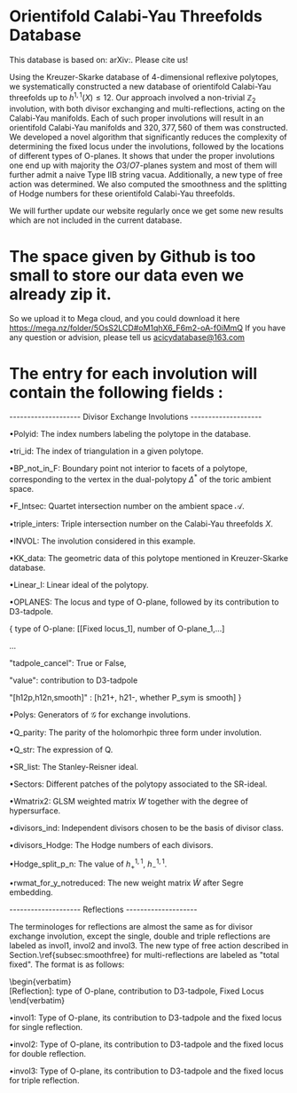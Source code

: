 # Orientifold Calabi-Yau Threefolds Database
This database is based on: arXiv:. Please cite us!

Using the Kreuzer-Skarke database of 4-dimensional reflexive polytopes, we systematically constructed a new database of orientifold Calabi-Yau threefolds up to $h^{1,1}(X) \leq 12$. Our approach involved a non-trivial $\mathbb{Z}_2$ involution,  with both divisor exchanging and multi-reflections,  acting on the Calabi-Yau manifolds. Each of such proper involutions will result in an orientifold Calabi-Yau manifolds and  $320,377,560$ of them was constructed.  We developed a novel algorithm that significantly reduces the complexity of determining the fixed locus under the involutions, followed by the locations of different types of O-planes. It shows that under the proper involutions one end up with majority the $O3/O7$-planes system and most of them will further admit a naive Type IIB string vacua. Additionally, a new type of free action was determined. We also computed the smoothness and the splitting of Hodge numbers for these  orientifold Calabi-Yau threefolds. 

We will further update our website regularly once we get some new results which are not included in the current database.

# The space given by Github is too small to store our data even we already zip it.
So we upload it to Mega cloud, and you could download it here https://mega.nz/folder/5OsS2LCD#oM1qhX6_F6m2-oA-f0iMmQ
If you have any question or advision, please tell us acicydatabase@163.com



# The entry for each involution will contain the following fields :

-------------------- Divisor Exchange Involutions --------------------

•Polyid: The index numbers labeling the polytope in the database.

•tri_id: The index of triangulation in a given polytope.

•BP_not_in_F: Boundary point not interior to facets of a polytope, corresponding to the vertex in the dual-polytopy $\Delta^{*}$ of the toric ambient space.

•F_Intsec: Quartet intersection number on the ambient space $\mathcal{A}$.

•triple_inters: Triple intersection number on the Calabi-Yau threefolds $X$.

•INVOL: The involution considered in this example.

•KK_data: The geometric data of this polytope mentioned in Kreuzer-Skarke database.

•Linear_I: Linear ideal of the polytopy.

•OPLANES: The locus and type of O-plane, followed by its contribution to D3-tadpole.

 { type of O-plane: [[Fixed locus_1], number of O-plane_1,...]
 
   ...
   
   "tadpole_cancel": True or False,
   
   "value": contribution to D3-tadpole
   
   "[h12p,h12n,smooth]" :  [h21+, h21-, whether P_sym is smooth]
  }

•Polys: Generators of $\mathcal{G}$ for exchange involutions.

•Q_parity: The parity of the holomorhpic three form under involution.

•Q_str: The expression of Q.

•SR_list: The Stanley-Reisner ideal.

•Sectors: Different patches of the polytopy associated to the SR-ideal.

•Wmatrix2:  GLSM weighted matrix $W$ together with the degree of hypersurface.

•divisors_ind: Independent divisors chosen to be the basis of divisor class.

•divisors_Hodge: The Hodge numbers of each divisors.

•Hodge_split_p_n: The value of $h^{1,1}_+$, $h^{1,1}_-$.  

•rwmat_for_y_notreduced: The new weight matrix $\tilde{W}$ after Segre embedding.

-------------------- Reflections --------------------
   
The terminologes for reflections are  almost the same as for divisor exchange involution, except the single, double and triple reflections are labeled as  invol1, invol2 and invol3.
The new type of free action described in Section.\ref{subsec:smoothfree} for multi-reflections are labeled  as "total fixed". The format is as follows:

\begin{verbatim}    
[Reflection]: type of O-plane, contribution to D3-tadpole, Fixed Locus
\end{verbatim}    
    
•invol1: Type of O-plane, its contribution to D3-tadpole  and the fixed locus  for single reflection.

•invol2: Type of O-plane, its contribution to D3-tadpole  and the fixed locus  for double reflection.
      
•invol3: Type of O-plane, its contribution to D3-tadpole  and the fixed locus  for triple reflection.

 

